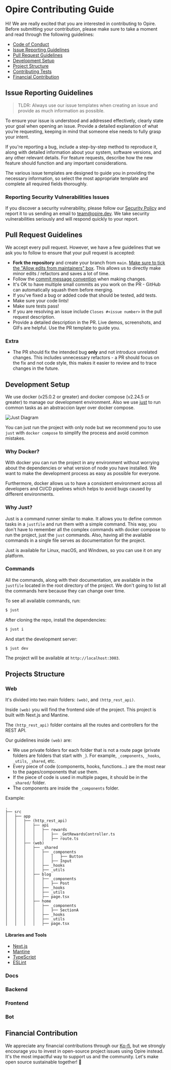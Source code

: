 # Opire Contributing Guide

Hi! We are really excited that you are interested in contributing to Opire. Before submitting your contribution, please make sure to take a moment and read through the following guidelines:

- [Code of Conduct](https://github.com/opire/.github/blob/main/code_of_conduct.md)
- [Issue Reporting Guidelines](#issue-reporting-guidelines)
- [Pull Request Guidelines](#pull-request-guidelines)
- [Development Setup](#development-setup)
- [Project Structure](#project-structure)
- [Contributing Tests](#contributing-tests)
- [Financial Contribution](#financial-contribution) 

## Issue Reporting Guidelines

> TLDR: Always use our issue templates when creating an issue and provide as much information as possible.

To ensure your issue is understood and addressed effectively, clearly state your goal when opening an issue. Provide a detailed explanation of what you’re requesting, keeping in mind that someone else needs to fully grasp your intent.

If you're reporting a bug, include a step-by-step method to reproduce it, along with detailed information about your system, software versions, and any other relevant details. For feature requests, describe how the new feature should function and any important considerations.

The various issue templates are designed to guide you in providing the necessary information, so select the most appropriate template and complete all required fields thoroughly.

### Reporting Security Vulnerabilities Issues

If you discover a security vulnerability, please follow our [Security Policy](https://github.com/opire/.github/blob/main/security.md) and report it to us sending an email to [team@opire.dev](mailto:team@opire.dev). We take security vulnerabilities seriously and will respond quickly to your report.

## Pull Request Guidelines

We accept every pull request. However, we have a few guidelines that we ask you to follow to ensure that your pull request is accepted:

- **Fork the repository** and create your branch from `main`. [Make sure to tick the "Allow edits from maintainers" box](https://docs.github.com/en/pull-requests/collaborating-with-pull-requests/working-with-forks/allowing-changes-to-a-pull-request-branch-created-from-a-fork). This allows us to directly make minor edits / refactors and saves a lot of time.
- Follow the [commit message convention](https://github.com/opire/.github/blob/main/commit_convetion.md) when making changes.
- It's OK to have multiple small commits as you work on the PR - GitHub can automatically squash them before merging.
- If you've fixed a bug or added code that should be tested, add tests.
- Make sure your code lints!
- Make sure tests pass!
- If you are resolving an issue include `Closes #<issue number>` in the pull request description.
- Provide a detailed description in the PR. Live demos, screenshots, and GIFs are helpful. Use the PR template to guide you.

### Extra

- The PR should fix the intended bug **only** and not introduce unrelated changes. This includes unnecessary refactors - a PR should focus on the fix and not code style, this makes it easier to review and to trace changes in the future.

## Development Setup

We use docker (v25.0.2 or greater) and docker compose (v2.24.5 or greater) to manage our development environment. Also we use [just](https://github.com/casey/just) to run common tasks as an abstraccion layer over docker compose.

![Just Diagram](./assets/just_diagram.png)

You can just run the project with only node but we recommend you to use `just` with `docker compose` to simplify the process and avoid common mistakes.

### Why Docker?

With docker you can run the project in any environment without worrying about the dependencies or what version of node you have installed. We want to make the development process as easy as possible for everyone.

Furthermore, docker allows us to have a consistent environment across all developers and CI/CD pipelines which helps to avoid bugs caused by different environments.

### Why Just?

Just is a command runner similar to make. It allows you to define common tasks in a `justfile` and run them with a simple command. This way, you don't have to remember all the complex commands with docker compose to run the project, just the `just` commands. Also, having all the available commands in a single file serves as documentation for the project.

Just is available for Linux, macOS, and Windows, so you can use it on any platform.

### Commands

All the commands, along with their documentation, are available in the `justfile` located in the root directory of the project. We don't going to list all the commands here because they can change over time.

To see all available commands, run:

```bash
$ just
```

After cloning the repo, install the dependencies:

```bash
$ just i
```

And start the development server:

```bash
$ just dev
```

The project will be available at `http://localhost:3003`.

## Projects Structure

### Web 

It's divided into two main folders: `(web)`, and `(http_rest_api)`.

Inside `(web)` you will find the frontend side of the project. This project is built with Next.js and Mantine.

The `(http_rest_api)` folder contains all the routes and controllers for the REST API.

Our guidelines inside `(web)` are:
- We use private folders for each folder that is not a route page (private folders are folders that start with `_`). For example, `_components`, `_hooks`, `_utils`, `_shared`, etc.
- Every piece of code (components, hooks, functions...) are the most near to the pages/components that use them.
- If the piece of code is used in multiple pages, it should be in the `_shared/` folder.
- The components are inside the `_components` folder.

Example:

```
.
├── src
│   ├── app
│   │   ├── (http_rest_api)
│   │   │   ├── api
│   │   │   │   ├── rewards
│   │   │   │   │   ├── _GetRewardsController.ts
│   │   │   │   │   ├── route.ts
│   │   ├── (web)
│   │   │   ├── _shared
│   │   │   │   ├── _components
│   │   │   │   │   │   ├── Button
│   │   │   │   │   ├── Input
│   │   │   │   ├── _hooks
│   │   │   │   ├── _utils
│   │   │   ├── blog
│   │   │   │   ├── _components
│   │   │   │   │   ├── Post
│   │   │   │   ├── _hooks
│   │   │   │   ├── _utils
│   │   │   │   ├── page.tsx
│   │   │   ├── home
│   │   │   │   ├── _components
│   │   │   │   │   ├── SectionA
│   │   │   │   ├── _hooks
│   │   │   │   ├── _utils
│   │   │   │   ├── page.tsx
```
#### Libraries and Tools

- [Next.js](https://nextjs.org/)
- [Mantine](https://mantine.dev/)
- [TypeScript](https://www.typescriptlang.org/)
- [ESLint](https://eslint.org/)

### Docs

### Backend

### Frontend

### Bot

## Financial Contribution

We appreciate any financial contributions through our [Ko-fi](https://ko-fi.com/opire), but we strongly encourage you to invest in open-source project issues using Opire instead. It's the most impactful way to support us and the community. Let's make open source sustainable together! 🤟 